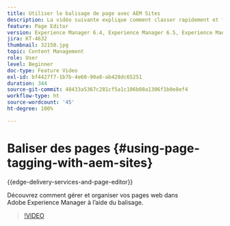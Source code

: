 ```yaml
---
title: Utiliser le balisage de page avec AEM Sites
description: La vidéo suivante explique comment classer rapidement et facilement le contenu d’un site web dans Adobe Experience Manager à l’aide de balises de page.
feature: Page Editor
version: Experience Manager 6.4, Experience Manager 6.5, Experience Manager as a Cloud Service
jira: KT-4632
thumbnail: 32150.jpg
topic: Content Management
role: User
level: Beginner
doc-type: Feature Video
exl-id: bf4427f7-1b7b-4e60-90a8-ab428dc65251
duration: 344
source-git-commit: 48433a5367c281cf5a1c106b08a1306f1b0e8ef4
workflow-type: ht
source-wordcount: '45'
ht-degree: 100%

---
```


# Baliser des pages {#using-page-tagging-with-aem-sites}

{{edge-delivery-services-and-page-editor}}

Découvrez comment gérer et organiser vos pages web dans Adobe Experience Manager à l’aide du balisage.

>[!VIDEO](https://video.tv.adobe.com/v/36807?quality=12&learn=on&captions=fre_fr)
